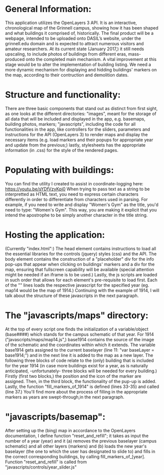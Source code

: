 # General Information:
This application utilizes the OpenLayers 3 API. It is an interactive, chronological map of the Grinnell campus, showing how it has been shaped and what buildings it comprised of, historically. The final product will be a webpage, intended to be uploaded onto DASIL’s website, under the grinnell.edu domain and is expected to attract numerous visitors and amateur researchers. At its current state (January 2017,) it still needs upscaling, to include photos of buildings from different eras, mass-produced onto the completed main mechanism. A vital improvement at this stage would be to alter the implementation of building listing. We need a more dynamic mechanism for displaying and hidding buildings' markers on the map, according to their contruction and demolition dates.

# Structure and functionality:
There are three basic components that stand out as distinct from first sight, as one looks at the different directories: "images", meant for the storage of all data that will be included and displayed in the app, e.g. basemaps, building photos, markers; "javascripts", including the code for all functionalities in the app, like controllers for the sliders, parameters and instructions for the API (OpenLayers 3) to render maps and display the necessary items (e.g. load markers and their popups for appropriate year and update from the previous;) lastly, stylesheets has the appropriate information (in .css) for the style of the rendered pages.

# Populating with buildings:
You can find the utility I created to assist in coordinate-logging here: https://youtu.be/sYDfVzyKpj0
When trying to pass text as a string to be interpretted as HTML text, you need to express certain characters differently in order to differentiate from characters used in parsing. For example, if you need to write and display "Women's Gym" as the title, you'd need to type: "Women\'s Gym". This way, you are making it explicit that you intend the apostrophe to be simply another character in the title string.

# Hosting the application:
(Currently "index.html":) The head element contains instructions to load all the essential libraries for the controls (jquery) styles (css) and the API. The body element contains the construction of a "placeholder" div for the info pop-ups that appear when clicking on buildings' markers and a div for the map, ensuring that fullscreen capability will be available (special attention might be needed if an iframe is to be used.) Lastly, the js scripts are loaded in such order that allows for each element's pre-requisite to load first. Each of the "<script src='javascripts/maps/map##.js'></script>" lines loads the respective javascript for the specified year (eg. map14 would be the map of 1914.) Continuing with the example of 1914, I will talk about the structure of these javascripts in the next paragraph.

# The "javascripts/maps" directory:
At the top of every script one finds the initialization of a variable/object (base####) which stands for the campus schematic of that year. For 1914 ("javascripts/maps/map14.js",) base1914 contains the source of the image of the schematic and the coordinates within which it extends. The variable base1914 gets assigned to the current baselayer (line 11: "var baseLayer = base1914;") and in the next line it is added to the map as a new layer. The following three blocks of code relate to the (only) building that is included for the year 1914 (in case more buildings exist for a year, as is naturally anticipated, -unfortunately- three blocks will be needed for every building.) Firstly (first two blocks,) the position and the icon of the marker are assigned. Then, in the third block, the functionality of the pup-up is added. Lastly, the function "fill_markers_of_1914" is defined (lines 33-35) and called (line 37.) You'll find more about the process of filling in the appropriate markers as years are swept-through,in the next paragraph.

# "javascripts/basemap":
After setting up the (bing) map in accordance to the OpenLayers documentation, I define function "reset_and_refill"; it takes as input the number of a year (year) and it (a) removes the previous baselayer (campus schematic) and all other layers (markers) and (b) loads the new year's baselayer (the one to which the user has designated to slide to) and fills in the correct corresponding buildings, by calling fill_markers_of_[year]. Function "reset_and_refill" is called from "javascripts/controls/year_slider.js"
